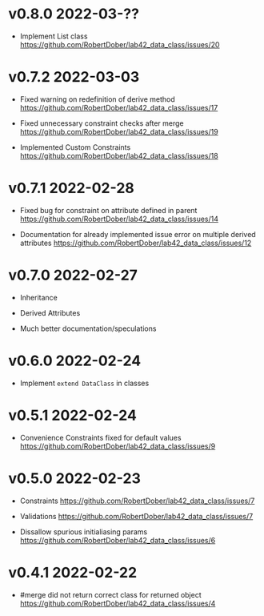 # v0.8.0 2022-03-??

- Implement List class https://github.com/RobertDober/lab42_data_class/issues/20

# v0.7.2 2022-03-03

- Fixed warning on redefinition of derive method https://github.com/RobertDober/lab42_data_class/issues/17

- Fixed unnecessary constraint checks after merge https://github.com/RobertDober/lab42_data_class/issues/19

- Implemented Custom Constraints https://github.com/RobertDober/lab42_data_class/issues/18

# v0.7.1 2022-02-28

- Fixed bug for constraint on attribute defined in parent https://github.com/RobertDober/lab42_data_class/issues/14

- Documentation for already implemented issue error on multiple derived attributes 
  https://github.com/RobertDober/lab42_data_class/issues/12

# v0.7.0 2022-02-27

- Inheritance

- Derived Attributes

- Much better documentation/speculations

# v0.6.0 2022-02-24

- Implement `extend DataClass` in classes

# v0.5.1 2022-02-24

- Convenience Constraints fixed for default values https://github.com/RobertDober/lab42_data_class/issues/9

# v0.5.0 2022-02-23

- Constraints https://github.com/RobertDober/lab42_data_class/issues/7

- Validations https://github.com/RobertDober/lab42_data_class/issues/7

- Dissallow spurious initialiasing params https://github.com/RobertDober/lab42_data_class/issues/6

# v0.4.1 2022-02-22

- #merge did not return correct class for returned object https://github.com/RobertDober/lab42_data_class/issues/4
<!--SPDX-License-Identifier: Apache-2.0-->
